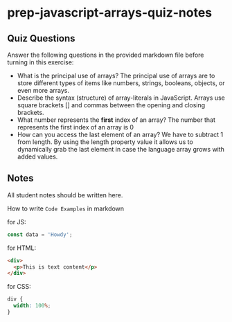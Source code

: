 # prep-javascript-arrays-quiz-notes

## Quiz Questions

Answer the following questions in the provided markdown file before turning in this exercise:

- What is the principal use of arrays?
  The principal use of arrays are to store different types of items like numbers, strings, booleans, objects, or even more arrays.
- Describe the syntax (structure) of array-literals in JavaScript.
  Arrays use square brackets [] and commas between the opening and closing brackets.
- What number represents the **first** index of an array?
  The number that represents the first index of an array is 0
- How can you access the last element of an array?
  We have to subtract 1 from length. By using the length property value it allows us to dynamically grab the last element in case the language array grows with added values.

## Notes

All student notes should be written here.

How to write `Code Examples` in markdown

for JS:

```javascript
const data = 'Howdy';
```

for HTML:

```html
<div>
  <p>This is text content</p>
</div>
```

for CSS:

```css
div {
  width: 100%;
}
```
